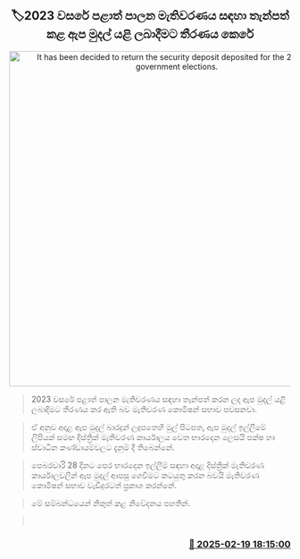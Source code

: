 <p align='center'><b><h2 align='center' title='It has been decided to return the security deposit deposited for the 2023 local government elections.'>🏷2023 වසරේ පළාත් පාලන මැතිවරණය සඳහා තැන්පත් කළ ඇප මුදල් යළි ලබාදීමට තීරණය කෙරේ</h2></b></p>
<p align='center'><img src='https://helakuru.sgp1.cdn.digitaloceanspaces.com/esana/images/lib/election-commission-398934.jpg' width='600' alt='It has been decided to return the security deposit deposited for the 2023 local government elections.'></p>

> 2023 වසරේ පළාත් පාලන මැතිවරණය සඳහා තැන්පත් කරන ලද ඇප මුදල් යළි ලබාදීමට තීරණය කර ඇති බව මැතිවරණ කොමිෂන් සභාව පවසනවා.

> ඒ අනුව අදාළ ඇප මුදල් බාරදුන් ලදුපතෙහි මුල් පිටපත, ඇප මුදල් ඉල්ලීමේ ලිපියක් සමඟ දිස්ත්‍රික් මැතිවරණ කාර්යාලය වෙත භාරදෙන ලෙසයි පක්ෂ හා ස්වාධීන කණ්ඩායම්වලට දැනුම් දී තිබෙන්නේ.

> පෙබරවාරි 28 දිනට පෙර භාරදෙන ඉල්ලීම් සඳහා අදාළ දිස්ත්‍රික් මැතිවරණ කාර්යාලවලින් ඇප මුදල් ආපසු ගෙවීමට කටයුතු කරන බවයි මැතිවරණ කොමිෂන් සභාව වැඩිදුරටත් ප්‍රකාශ කරන්නේ.

> මේ සම්බන්ධයෙන් නිකුත් කළ නිවේදනය පහතින්.

>  



<h3 align='right'><a href='https://www.helakuru.lk/esana/p/107638/'>📅 2025-02-19 18:15:00</a></h3>
